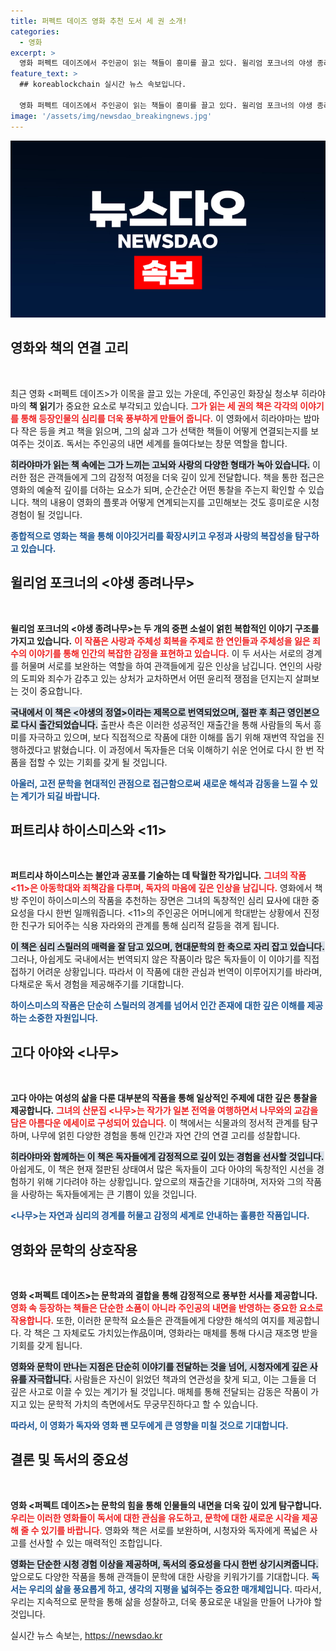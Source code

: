```yaml
---
title: 퍼펙트 데이즈 영화 추천 도서 세 권 소개!
categories:
  - 영화
excerpt: >
  영화 퍼펙트 데이즈에서 주인공이 읽는 책들이 흥미를 끌고 있다. 윌리엄 포크너의 야생 종려나무와 고다 아야의 나무가 재조명되며, 출판계에 변화를 예고한다. 이 책들이 영화와 함께 어떻게 주목받을지 궁금하다면 클릭해보세요!
feature_text: >
  ## koreablockchain 실시간 뉴스 속보입니다.

  영화 퍼펙트 데이즈에서 주인공이 읽는 책들이 흥미를 끌고 있다. 윌리엄 포크너의 야생 종려나무와 고다 아야의 나무가 재조명되며, 출판계에 변화를 예고한다. 이 책들이 영화와 함께 어떻게 주목받을지 궁금하다면 클릭해보세요!
image: '/assets/img/newsdao_breakingnews.jpg'
---
```


<p><img src="/assets/img/newsdao_breakingnews.jpg" alt="koreablockchain 속보" /></p>

<h2 data-ke-size="size26">영화와 책의 연결 고리</h2>

<p data-ke-size="size16">&nbsp;</p>

<p data-ke-size="size16">최근 영화 <퍼펙트 데이즈>가 이목을 끌고 있는 가운데, 주인공인 화장실 청소부 히라야마의 <b>책 읽기</b>가 중요한 요소로 부각되고 있습니다. <b><span style="color: #ee2323;">그가 읽는 세 권의 책은 각각의 이야기를 통해 등장인물의 심리를 더욱 풍부하게 만들어 줍니다.</span></b> 이 영화에서 히라야마는 밤마다 작은 등을 켜고 책을 읽으며, 그의 삶과 그가 선택한 책들이 어떻게 연결되는지를 보여주는 것이죠. 독서는 주인공의 내면 세계를 들여다보는 창문 역할을 합니다.</p>

<p><b><span style="background-color: #21538527;">히라야마가 읽는 책 속에는 그가 느끼는 고뇌와 사랑의 다양한 형태가 녹아 있습니다.</span></b> 이러한 점은 관객들에게 그의 감정적 여정을 더욱 깊이 있게 전달합니다. 책을 통한 접근은 영화의 예술적 깊이를 더하는 요소가 되며, 순간순간 어떤 통찰을 주는지 확인할 수 있습니다. 책의 내용이 영화의 플롯과 어떻게 연계되는지를 고민해보는 것도 흥미로운 시청 경험이 될 것입니다.</p></p>

<p><b><span style="color: #1a5490;">종합적으로 영화는 책을 통해 이야깃거리를 확장시키고 우정과 사랑의 복잡성을 탐구하고 있습니다.</span></b></p>

<p data-ke-size="size16"></p>

<h2 data-ke-size="size26">윌리엄 포크너의 <야생 종려나무></h2>

<p data-ke-size="size16">&nbsp;</p>

<p data-ke-size="size16"><b>윌리엄 포크너의 <야생 종려나무>는 두 개의 중편 소설이 얽힌 복합적인 이야기 구조를 가지고 있습니다.</b> <b><span style="color: #ee2323;">이 작품은 사랑과 주체성 회복을 주제로 한 연인들과 주체성을 잃은 죄수의 이야기를 통해 인간의 복잡한 감정을 표현하고 있습니다.</span></b> 이 두 서사는 서로의 경계를 허물며 서로를 보완하는 역할을 하여 관객들에게 깊은 인상을 남깁니다. 연인의 사랑의 도피와 죄수가 감추고 있는 상처가 교차하면서 어떤 윤리적 쟁점을 던지는지 살펴보는 것이 중요합니다.</p>

<p><b><span style="background-color: #21538527;">국내에서 이 책은 &lt;야생의 정열&gt;이라는 제목으로 번역되었으며, 절판 후 최근 영인본으로 다시 출간되었습니다.</span></b> 출판사 측은 이러한 성공적인 재출간을 통해 사람들의 독서 흥미를 자극하고 있으며, 보다 직접적으로 작품에 대한 이해를 돕기 위해 재번역 작업을 진행하겠다고 밝혔습니다. 이 과정에서 독자들은 더욱 이해하기 쉬운 언어로 다시 한 번 작품을 접할 수 있는 기회를 갖게 될 것입니다.</p></p>

<p><b><span style="color: #1a5490;">아울러, 고전 문학을 현대적인 관점으로 접근함으로써 새로운 해석과 감동을 느낄 수 있는 계기가 되길 바랍니다.</span></b></p>

<p data-ke-size="size16"></p>

<h2 data-ke-size="size26">퍼트리샤 하이스미스와 <11></h2>

<p data-ke-size="size16">&nbsp;</p>

<p data-ke-size="size16"><b>퍼트리샤 하이스미스는 불안과 공포를 기술하는 데 탁월한 작가입니다.</b> <b><span style="color: #ee2323;">그녀의 작품 <11>은 아동학대와 죄책감을 다루며, 독자의 마음에 깊은 인상을 남깁니다.</span></b> 영화에서 책방 주인이 하이스미스의 작품을 추천하는 장면은 그녀의 독창적인 심리 묘사에 대한 중요성을 다시 한번 일깨워줍니다. <11>의 주인공은 어머니에게 학대받는 상황에서 진정한 친구가 되어주는 식용 자라와의 관계를 통해 심리적 갈등을 겪게 됩니다.</p>

<p><b><span style="background-color: #21538527;">이 책은 심리 스릴러의 매력을 잘 담고 있으며, 현대문학의 한 축으로 자리 잡고 있습니다.</span></b> 그러나, 아쉽게도 국내에서는 번역되지 않은 작품이라 많은 독자들이 이 이야기를 직접 접하기 어려운 상황입니다. 따라서 이 작품에 대한 관심과 번역이 이루어지기를 바라며, 다채로운 독서 경험을 제공해주기를 기대합니다.</p></p>

<p><b><span style="color: #1a5490;">하이스미스의 작품은 단순히 스릴러의 경계를 넘어서 인간 존재에 대한 깊은 이해를 제공하는 소중한 자원입니다.</span></b></p>

<p data-ke-size="size16"></p>

<h2 data-ke-size="size26">고다 아야와 <나무></h2>

<p data-ke-size="size16">&nbsp;</p>

<p data-ke-size="size16"><b>고다 아야는 여성의 삶을 다룬 대부분의 작품을 통해 일상적인 주제에 대한 깊은 통찰을 제공합니다.</b> <b><span style="color: #ee2323;">그녀의 산문집 <나무>는 작가가 일본 전역을 여행하면서 나무와의 교감을 담은 아름다운 에세이로 구성되어 있습니다.</span></b> 이 책에서는 식물과의 정서적 관계를 탐구하며, 나무에 얽힌 다양한 경험을 통해 인간과 자연 간의 연결 고리를 성찰합니다.</p>

<p><b><span style="background-color: #21538527;">히라야마와 함께하는 이 책은 독자들에게 감정적으로 깊이 있는 경험을 선사할 것입니다.</span></b> 아쉽게도, 이 책은 현재 절판된 상태여서 많은 독자들이 고다 아야의 독창적인 시선을 경험하기 위해 기다려야 하는 상황입니다. 앞으로의 재출간을 기대하며, 저자와 그의 작품을 사랑하는 독자들에게는 큰 기쁨이 있을 것입니다.</p></p>

<p><b><span style="color: #1a5490;">&lt;나무&gt;는 자연과 심리의 경계를 허물고 감정의 세계로 안내하는 훌륭한 작품입니다.</span></b></p>

<p data-ke-size="size16"></p>

<h2 data-ke-size="size26">영화와 문학의 상호작용</h2>

<p data-ke-size="size16">&nbsp;</p>

<p data-ke-size="size16"><b>영화 <퍼펙트 데이즈>는 문학과의 결합을 통해 감정적으로 풍부한 서사를 제공합니다.</b> <b><span style="color: #ee2323;">영화 속 등장하는 책들은 단순한 소품이 아니라 주인공의 내면을 반영하는 중요한 요소로 작용합니다.</span></b> 또한, 이러한 문학적 요소들은 관객들에게 다양한 해석의 여지를 제공합니다. 각 책은 그 자체로도 가치있는作品이며, 영화라는 매체를 통해 다시금 재조명 받을 기회를 갖게 됩니다.</p>

<p><b><span style="background-color: #21538527;">영화와 문학이 만나는 지점은 단순히 이야기를 전달하는 것을 넘어, 시청자에게 깊은 사유를 자극합니다.</span></b> 사람들은 자신이 읽었던 책과의 연관성을 찾게 되고, 이는 그들을 더 깊은 사고로 이끌 수 있는 계기가 될 것입니다. 매체를 통해 전달되는 감동은 작품이 가지고 있는 문학적 가치의 측면에서도 무궁무진하다고 할 수 있습니다.</p></p>

<p><b><span style="color: #1a5490;">따라서, 이 영화가 독자와 영화 팬 모두에게 큰 영향을 미칠 것으로 기대합니다.</span></b></p>

<p data-ke-size="size16"></p>

<h2 data-ke-size="size26">결론 및 독서의 중요성</h2>

<p data-ke-size="size16">&nbsp;</p>

<p data-ke-size="size16"><b>영화 <퍼펙트 데이즈>는 문학의 힘을 통해 인물들의 내면을 더욱 깊이 있게 탐구합니다.</b> <b><span style="color: #ee2323;">우리는 이러한 영화들이 독서에 대한 관심을 유도하고, 문학에 대한 새로운 시각을 제공해 줄 수 있기를 바랍니다.</span></b> 영화와 책은 서로를 보완하며, 시청자와 독자에게 폭넓은 사고를 선사할 수 있는 매력적인 조합입니다.</p>

<p><b><span style="background-color: #21538527;">영화는 단순한 시청 경험 이상을 제공하며, 독서의 중요성을 다시 한번 상기시켜줍니다.</span></b> 앞으로도 다양한 작품을 통해 관객들이 문학에 대한 사랑을 키워가기를 기대합니다. <b><span style="color: #1a5490;">독서는 우리의 삶을 풍요롭게 하고, 생각의 지평을 넓혀주는 중요한 매개체입니다.</span></b> 따라서, 우리는 지속적으로 문학을 통해 삶을 성찰하고, 더욱 풍요로운 내일을 만들어 나가야 할 것입니다.</p></p>

<p data-ke-size="size16"></p>
실시간 뉴스 속보는, <a href="https://newsdao.kr" rel="dofollow">https://newsdao.kr</a>


